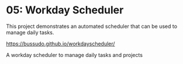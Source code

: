 # 05: Workday Scheduler

This project demonstrates an automated scheduler that can be used to manage daily tasks.

https://bussudo.github.io/workdayscheduler/

A workday scheduler to manage daily tasks and projects  

